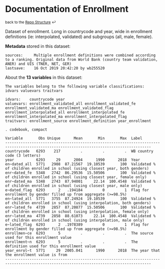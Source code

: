 
Documentation of Enrollment
=====================================================================

<sup>back to the [Repo Structure](https://github.com/worldbank/LearningPoverty/blob/master/00_documentation/002_repo_structure/Repo_Structure.md) :leftwards_arrow_with_hook:</sup>

Dataset of enrollment. Long in countrycode and year, wide in enrollment definitions (ie: interpolated, validated) and subgroups (all, male, female).

**Metadata** stored in this dataset:

~~~~
sources:     Multiple enrollment definitions were combined according to a ranking. Original data from World Bank (country team validation, ANER) and UIS (TNER, NET, GER)
lastsave:    16 Oct 2019 20:42:20 by wb255520
~~~~


About the **13 variables** in this dataset:

~~~~
The variables belong to the following variable classifications:
idvars valuevars traitvars

idvars:    countrycode year
valuevars: enrollment_validated_all enrollment_validated_fe enrollment_validated_ma enrollment_validated_flag enrollment_interpolated_all enrollment_interpolated_fe enrollment_interpolated_ma enrollment_interpolated_flag
traitvars: enrollment_source enrollment_definition year_enrollment

. codebook, compact

Variable       Obs Unique      Mean       Min       Max  Label
----------------------------------------------------------------------------------------------------------------------------------------
countrycode   6293    217         .         .         .  WB country code (3 letters)
year          6293     29      2004      1990      2018  Year
en~dated_all  5771   2908  87.21567  19.10539       100  Validated % of children enrolled in school (using closest year, both genders)
enr~dated_fe  5348   2742  86.29536  15.50506       100  Validated % of children enrolled in school (using closest year, female only)
enr~dated_ma  5348   2743  87.94001     22.14  100.4548  Validated % of children enrolled in school (using closest year, male only)
e~dated_flag  6293      2   .194184         0         1  Flag for enrollment by gender filled up from aggregate (>=98.5%)
en~lated_all  5771   3755  87.24924  19.10539       100  Validated % of children enrolled in school (using interpolation, both genders)
enr~lated_fe  4739   2857  87.20877  15.50506       100  Validated % of children enrolled in school (using interpolation, female only)
enr~lated_ma  4739   2858  88.61073     22.14  100.4548  Validated % of children enrolled in school (using interpolation, male only)
e~lated_flag  6293      2  .1978389         0         1  Flag for enrollment by gender filled up from aggregate (>=98.5%)
enrollmen~ce  6293      5         .         .         .  The source used for this enrollment value
enrollment~n  6293      5         .         .         .  The definition used for this enrollment value
year_enrol~t  5771     29  2005.041      1990      2018  The year that the enrollment value is from
----------------------------------------------------------------------------------------------------------------------------------------

~~~~
